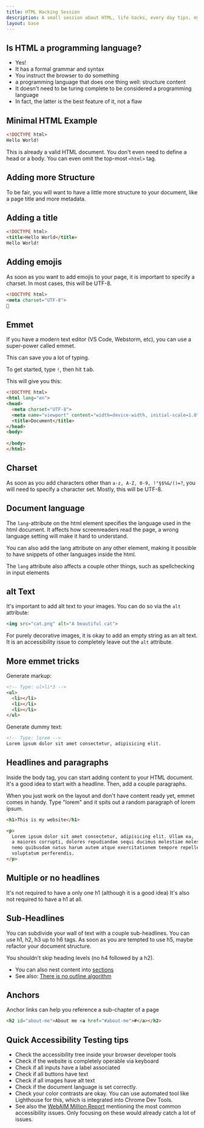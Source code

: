 ```yaml
---
title: HTML Hacking Session
description: A small session about HTML, life hacks, every day tips, myths
layout: base
---
```

## Is HTML a programming language?

- Yes!
- It has a formal grammar and syntax
- You instruct the browser to do something
- a programming language that does one thing well: structure content
- It doesn't need to be turing complete to be considered a programming language
- In fact, the latter is the best feature of it, not a flaw

## Minimal HTML Example

```html
<!DOCTYPE html>
Hello World!
```

This is already a valid HTML document. You don't even need
to define a head or a body. You can even omit the
top-most `<html>` tag.

## Adding more Structure

To be fair, you will want to have a little more structure to your document,
like a page title and more metadata.

## Adding a title

```html
<!DOCTYPE html>
<title>Hello World</title>
Hello World!
```

## Adding emojis

As soon as you want to add emojis to your page, it is
important to specify a charset. In most cases, this
will be UTF-8.

```html
<!DOCTYPE html>
<meta charset="UTF-8">
💖
```

## Emmet

If you have a modern text editor (VS Code, Webstorm, etc), 
you can use a super-power called emmet. 

This can save you a lot of typing.

To get started, type `!`, then hit <kbd>tab</kbd>.

This will give you this:

```html
<!DOCTYPE html>
<html lang="en">
<head>
  <meta charset="UTF-8">
  <meta name="viewport" content="width=device-width, initial-scale=1.0">
  <title>Document</title>
</head>
<body>
  
</body>
</html>
```

## Charset

As soon as you add characters other than `a-z, A-Z, 0-9, !"§$%&/()=?`, you will
need to specify a character set. Mostly, this will be UTF-8.

## Document language

The `lang`-attribute on the html element specifies the language used in the html
document. It affects how screenreaders read the page, a wrong language setting
will make it hard to understand.

You can also add the lang attribute on any other element, making it possible to have 
snippets of other languages inside the html.

The `lang` attribute also affects a couple other things, such as spellchecking in 
input elements

## alt Text

It's important to add alt text to your images. You can do so via the `alt` attribute:

```html
<img src="cat.png" alt="A beautiful cat">
```

For purely decorative images, it is okay to add an empty string as an alt text.
It is an accessibility issue to completely leave out the `alt` attribute.

## More emmet tricks

Generate markup:

```html
<!-- Type: ul>li*3 -->
<ul>
  <li></li>
  <li></li>
  <li></li>
</ul>
```

Generate dummy text:

```html
<!-- Type: lorem -->
Lorem ipsum dolor sit amet consectetur, adipisicing elit.
```

## Headlines and paragraphs

Inside the body tag, you can start adding content to your HTML document.
It's a good idea to start with a headline. Then, add a couple paragraphs.

When you just work on the layout and don't have content ready yet,
emmet comes in handy. Type "lorem" and it spits out a random paragraph
of lorem ipsum.

```html
<h1>This is my website</h1>

<p>
  Lorem ipsum dolor sit amet consectetur, adipisicing elit. Ullam ea, 
  a maiores corrupti, dolores repudiandae sequi ducimus molestiae molestias 
  nemo quibusdam natus harum autem atque exercitationem tempore repellendus 
  voluptatum perferendis.
</p>
```

## Multiple or no headlines

It's not required to have a only one h1 (although it is a good idea)
It's also not required to have a h1 at all.

## Sub-Headlines

You can subdivide your wall of text with a couple sub-headlines.
You can use h1, h2, h3 up to h6 tags. As soon as you are tempted to use h5,
maybe refactor your document structure.

You shouldn't skip heading levels (no h4 followed by a h2).

- You can also nest content into [sections](https://html.spec.whatwg.org/multipage/sections.html)
- See also: [There is no outline algorithm](https://adrianroselli.com/2016/08/there-is-no-document-outline-algorithm.html)

## Anchors

Anchor links can help you reference a sub-chapter of a page

```html
<h2 id="about-me">About me <a href="#about-me">#</a></h2>
```

## Quick Accessibility Testing tips

- Check the accessibility tree inside your browser developer tools
- Check if the website is completely operable via keyboard
- Check if all inputs have a label associated
- Check if all buttons have text
- Check if all images have alt text
- Check if the document language is set correctly.
- Check your color contrasts are okay. You can use automated tool like
  Lighthouse for this, which is integrated into Chrome Dev Tools.
- See also the [WebAIM Million Report](https://webaim.org/projects/million/) mentioning
  the most common accessibility issues. Only focusing on these would already
  catch a lot of issues.

